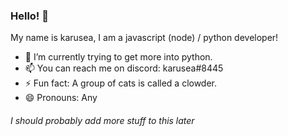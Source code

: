### Hello! 👋
My name is karusea, I am a javascript (node) / python developer!


- 🌱 I’m currently trying to get more into python.
- 📫 You can reach me on discord: karusea#8445
- ⚡ Fun fact: A group of cats is called a clowder.
- 😄 Pronouns: Any 

###### I should probably add more stuff to this later
<!--
**karusea/karusea** is a ✨ _special_ ✨ repository because its `README.md` (this file) appears on your GitHub profile.

Here are some ideas to get you started:

- 🔭 I’m currently working on ...
- 🌱 I’m currently learning ...
- 👯 I’m looking to collaborate on ...
- 🤔 I’m looking for help with ...
- 💬 Ask me about ...
- 📫 How to reach me: ...
- 😄 Pronouns: ...
- ⚡ Fun fact: ...
-->
